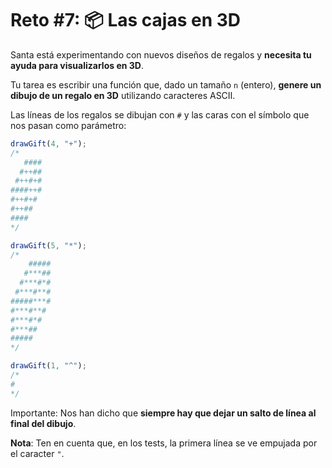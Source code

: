 # Reto #7: 📦 Las cajas en 3D

Santa está experimentando con nuevos diseños de regalos y **necesita tu ayuda
para visualizarlos en 3D**.

Tu tarea es escribir una función que, dado un tamaño `n` (entero), **genere un
dibujo de un regalo en 3D** utilizando caracteres ASCII.

Las líneas de los regalos se dibujan con `#` y las caras con el símbolo que nos
pasan como parámetro:

```js
drawGift(4, "+");
/*
   ####
  #++##
 #++#+#
####++#
#++#+#
#++##
####
*/

drawGift(5, "*");
/*
    #####
   #***##
  #***#*#
 #***#**#
#####***#
#***#**#
#***#*#
#***##
#####
*/

drawGift(1, "^");
/*
#
*/
```

Importante: Nos han dicho que **siempre hay que dejar un salto de línea al final
del dibujo**.

**Nota**: Ten en cuenta que, en los tests, la primera línea se ve empujada por
el caracter `"`.
